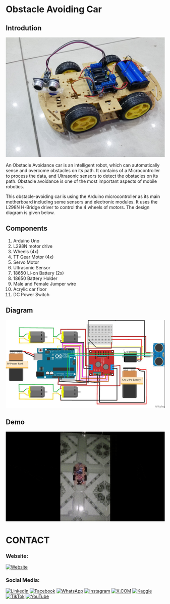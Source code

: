 # Obstacle Avoiding Car

## Introdution

![Diagram](github-readme-contents/banner.jpg)

An Obstacle Avoidance car is an intelligent robot, which can automatically sense and overcome obstacles on its path. It contains of a Microcontroller to process the data, and Ultrasonic sensors to detect the obstacles on its path. Obstacle avoidance is one of the most important aspects of mobile robotics.

This obstacle-avoiding car is using the Arduino microcontroller as its main motherboard including some sensors and electronic modules. It uses the L298N H-Bridge driver to control the 4 wheels of motors. The design diagram is given below.

## Components

1) Arduino Uno
2) L298N motor drive
3) Wheels (4x)
4) TT Gear Motor (4x)
5) Servo Motor
6) Ultrasonic Sensor
6) 18650 Li-on Battery (2x)
7) 18650 Battery Holder
8) Male and Female Jumper wire
9) Acrylic car floor
10) DC Power Switch

## Diagram

![Diagram](github-readme-contents/diagram.jpg)


## Demo

![Diagram](github-readme-contents/demo.gif)

# CONTACT

### Website: 

[![Website](https://img.shields.io/badge/Website%3A%20www.gunarakulan.info-%23E01E5A?style=flat&logo=realm&logoColor=white)](http://www.gunarakulan.info)

### Social Media:

[![LinkedIn](https://img.shields.io/badge/-LinkedIn-0A66C2?style=for-the-badge&logo=linkedin&logoColor=white)](https://www.linkedin.com/in/gunarakulangunaretnam)
[![Facebook](https://img.shields.io/badge/-Facebook-196dcc?style=for-the-badge&logo=facebook&logoColor=white)](https://www.facebook.com/gunarakulangunaretnam)
[![WhatsApp](https://img.shields.io/badge/-WhatsApp-07a647?style=for-the-badge&logo=whatsapp&logoColor=white)](https://wa.me/94740001141?text=WhatsApp%3A%20%2B9740001141)
[![Instagram](https://img.shields.io/badge/-Instagram-bd3651?style=for-the-badge&logo=instagram&logoColor=white)](https://www.instagram.com/gunarakulangunaretnam)
[![X.COM](https://img.shields.io/badge/-X.COM-0066ff?style=for-the-badge&logo=x&logoColor=white)](https://x.com/gunarakulangr)
[![Kaggle](https://img.shields.io/badge/-Kaggle-3295bd?style=for-the-badge&logo=kaggle&logoColor=white)](https://www.kaggle.com/gunarakulangr)
[![TikTok](https://img.shields.io/badge/-TikTok-579ea3?style=for-the-badge&logo=tiktok&logoColor=white)](https://www.tiktok.com/@gunarakulangunaretnam)
[![YouTube](https://img.shields.io/badge/-YouTube-a82121?style=for-the-badge&logo=youtube&logoColor=white)](https://www.youtube.com/channel/UCjMOdgHFAjAdBKiqV8y2Tww)
